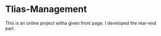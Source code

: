 # Tlias-Management
This is an online project witha given front page. I developed the rear-end part.

